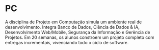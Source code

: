# PC
A disciplina de Projeto em Computação simula um ambiente real de desenvolvimento. Integra Banco de Dados, Ciência de Dados &amp; IA, Desenvolvimento Web/Mobile, Segurança da Informação e Gerência de Projetos. Em 20 semanas, os alunos constroem um projeto completo com entregas incrementais, vivenciando todo o ciclo de software.
